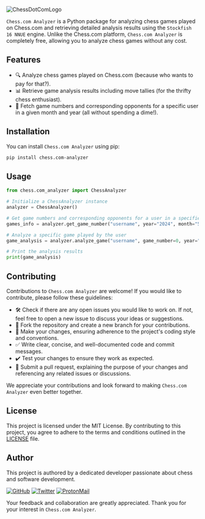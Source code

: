 ![ChessDotComLogo](https://images.chesscomfiles.com/uploads/v1/images_users/tiny_mce/PedroPinhata/phpNgJfyb.png)

`Chess.com Analyzer` is a Python package for analyzing chess games played on Chess.com and retrieving detailed analysis results using the `Stockfish 16 NNUE` engine. Unlike the Chess.com platform, `Chess.com Analyzer` is completely free, allowing you to analyze chess games without any cost.

## Features

- 🔍 Analyze chess games played on Chess.com (because who wants to pay for that?).
- 📊 Retrieve game analysis results including move tallies (for the thrifty chess enthusiast).
- 📅 Fetch game numbers and corresponding opponents for a specific user in a given month and year (all without spending a dime!).

## Installation

You can install `Chess.com Analyzer` using pip:

```bash
pip install chess.com-analyzer
```

## Usage

```python
from chess.com_analyzer import ChessAnalyzer

# Initialize a ChessAnalyzer instance
analyzer = ChessAnalyzer()

# Get game numbers and corresponding opponents for a user in a specified month and year
games_info = analyzer.get_game_number("username", year="2024", month="5")

# Analyze a specific game played by the user
game_analysis = analyzer.analyze_game("username", game_number=0, year="2024", month="5")

# Print the analysis results
print(game_analysis)
```

## Contributing

Contributions to `Chess.com Analyzer` are welcome! If you would like to contribute, please follow these guidelines:

- 🛠️ Check if there are any open issues you would like to work on. If not, feel free to open a new issue to discuss your ideas or suggestions.
- 🍴 Fork the repository and create a new branch for your contributions.
- 📝 Make your changes, ensuring adherence to the project's coding style and conventions.
- ✅ Write clear, concise, and well-documented code and commit messages.
- ✔️ Test your changes to ensure they work as expected.
- 🚀 Submit a pull request, explaining the purpose of your changes and referencing any related issues or discussions.

We appreciate your contributions and look forward to making `Chess.com Analyzer` even better together.

## License

This project is licensed under the MIT License. By contributing to this project, you agree to adhere to the terms and conditions outlined in the [LICENSE](https://github.com/BlackCage/Free-Chess-Analyzer/blob/main/LICENSE) file.

## Author

This project is authored by a dedicated developer passionate about chess and software development.

[![GitHub](https://img.shields.io/badge/GitHub-100000?style=for-the-badge&logo=github&logoColor=white)](https://github.com/BlackCage) [![Twitter](https://img.shields.io/badge/Twitter-000000?style=for-the-badge&logo=twitter&logoColor=white)](https://twitter.com/BlackByte_) [![ProtonMail](https://img.shields.io/badge/ProtonMail-8B89CC?style=for-the-badge&logo=protonmail&logoColor=white)](mailto:blackcage_faq@proton.me)

Your feedback and collaboration are greatly appreciated. Thank you for your interest in `Chess.com Analyzer`.
